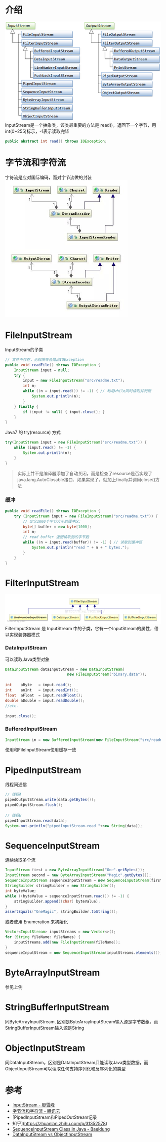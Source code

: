 # 介绍
![](../../images/java/inputStream.png)
InputStream是一个抽象类，该类最重要的方法是 read()，返回下一个字节，用int(0~255)标示，-1表示读取完毕

```java
public abstract int read() throws IOException;
```

# 字节流和字符流
字符流是应对国际编码，而对字节流做的封装
![](../../images/java/reader.png)

# FileInputStream
InputStream的子类
```java
// 文件不存在，无权限等会抛出IOException
public void readFile() throws IOException {
    InputStream input = null;
    try {
        input = new FileInputStream("src/readme.txt");
        int n;
        while ((n = input.read()) != -1) { // 利用while同时读取并判断
            System.out.println(n);
        }
    } finally {
        if (input != null) { input.close(); }
    }
}
```
Java7 的 try(resource) 方式
```java
try(InputStream input = new FileInputStream("src/readme.txt")) {
    while (input.read() != -1) {
        System.out.println(n);
    }
}
```
> 实际上并不是编译器添加了自动关闭，而是检查了resource是否实现了java.lang.AutoClosable接口，如果实现了，就加上finally并调用close()方法

### 缓冲
```java
public void readFile() throws IOException {
    try (InputStream input = new FileInputStream("src/readme.txt")) {
        // 定义1000个字节大小的缓冲区:
        byte[] buffer = new byte[1000];
        int n;
        // read buffer 返回读取到的字节数
        while ((n = input.read(buffer)) != -1) { // 读取到缓冲区
            System.out.println("read " + n + " bytes.");
        }
    }
}
```

# FilterInputStream
![](../../images/java/filterInputStream.png)
FilterInputStream 是 InputStream 中的子类，它有一个InputStream的属性，借以实现装饰器模式

### DataInputStream
可以读取Java类型对象
```java
DataInputStream dataInputStream = new DataInputStream(
                            new FileInputStream("binary.data"));

int    aByte   = input.read();
int    anInt   = input.readInt();
float  aFloat  = input.readFloat();
double aDouble = input.readDouble();
//etc.

input.close();
```

### BufferedInputStream
```java
InputStream in = new BufferedInputStream(new FileInputStream("src/readme.txt"));
```
使用和FileInputStream使用缓存一致

# PipedInputStream
线程间通信
```java
// 线程A
pipedOutputStream.write(data.getBytes());
pipedOutputStream.flush();

// 线程B
pipedInputStream.read(data);
System.out.println("pipedInputStream.read "+new String(data));
```

# SequenceInputStream
连续读取多个流
```java
InputStream first = new ByteArrayInputStream("One".getBytes());
InputStream second = new ByteArrayInputStream("Magic".getBytes());
SequenceInputStream sequenceInputStream = new SequenceInputStream(first, second);
StringBuilder stringBuilder = new StringBuilder();
int byteValue;
while ((byteValue = sequenceInputStream.read()) != -1) {
    stringBuilder.append((char) byteValue);
}
assertEquals("OneMagic", stringBuilder.toString());
```
或者使用 Enumeration 来初始化
```java
Vector<InputStream> inputStreams = new Vector<>();
for (String fileName: fileNames) {
    inputStreams.add(new FileInputStream(fileName));
}
sequenceInputStream = new SequenceInputStream(inputStreams.elements());
```
# ByteArrayInputStream
参见上例

# StringBufferInputStream
同ByteArrayInputStream, 区别是ByteArrayInputStream输入源是字节数组，而StringBufferInputStream输入源是String

# ObjectInputStream
同DataInputStream，区别是DataInputStream只能读取Java类型数据，而ObjectInputStream可以读取任何支持序列化和反序列化的类型


# 参考
- [InputStream - 廖雪峰](https://www.liaoxuefeng.com/wiki/1252599548343744/1298069163343905)
- [字节流和字符流 - 腾讯云](https://cloud.tencent.com/developer/article/1401128)
- [PipedInputStream和PipedOutStream记录
 - 知乎](https://zhuanlan.zhihu.com/p/31352578)
- [SequenceInputStream Class in Java - Baeldung](https://www.baeldung.com/java-sequenceinputstream) 
- [DataInputStream vs ObjectInputStream](https://stackoverflow.com/questions/11521027/whats-the-difference-between-dataoutputstream-and-objectoutputstream)